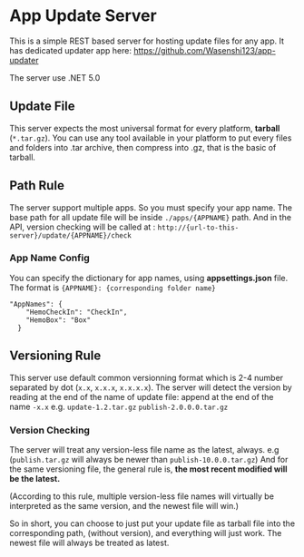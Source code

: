 # App Update Server
This is a simple REST based server for hosting update files for any app. It has dedicated updater app here: https://github.com/Wasenshi123/app-updater

The server use .NET 5.0

## Update File
This server expects the most universal format for every platform, **tarball** (```*.tar.gz```).
You can use any tool available in your platform to put every files and folders into .tar archive, then compress into .gz, that is the basic of tarball.

## Path Rule
The server support multiple apps. So you must specify your app name. The base path for all update file will be inside ```./apps/{APPNAME}``` path.
And in the API, version checking will be called at : ```http://{url-to-this-server}/update/{APPNAME}/check```

### App Name Config
You can specify the dictionary for app names, using **appsettings.json** file. The format is ```{APPNAME}: {corresponding folder name}```
```
"AppNames": {
    "HemoCheckIn": "CheckIn",
    "HemoBox": "Box"
  }
 ```

## Versioning Rule
This server use default common versionning format which is 2-4 number separated by dot (```x.x```, ```x.x.x```, ```x.x.x.x```). The server will detect the version by reading at the end of the name of update file: append at the end of the name ```-x.x``` e.g. ```update-1.2.tar.gz``` ```publish-2.0.0.0.tar.gz```

### Version Checking
The server will treat any version-less file name as the latest, always. e.g (```publish.tar.gz``` will always be newer than ```publish-10.0.0.tar.gz```)
And for the same versioning file, the general rule is, **the most recent modified will be the latest.**

(According to this rule, multiple version-less file names will virtually be interpreted as the same version, and the newest file will win.)

So in short, you can choose to just put your update file as tarball file into the corresponding path, (without version), and everything will just work. The newest file will always be treated as latest.
